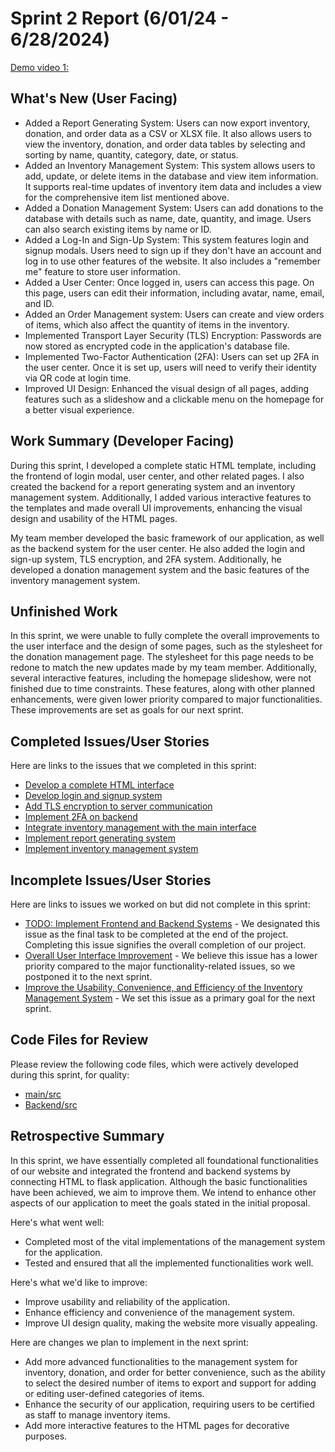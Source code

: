 # Sprint 2 Report (6/01/24 - 6/28/2024)
[Demo video 1: ](https://youtu.be/RB46SoaQTOI)

## What's New (User Facing)
 * Added a Report Generating System: Users can now export inventory, donation, and order data as a CSV or XLSX file. It also allows users to view the inventory, donation, and order data tables by selecting and sorting by name, quantity, category, date, or status.
 * Added an Inventory Management System: This system allows users to add, update, or delete items in the database and view item information. It supports real-time updates of inventory item data and includes a view for the comprehensive item list mentioned above.
 * Added a Donation Management System: Users can add donations to the database with details such as name, date, quantity, and image. Users can also search existing items by name or ID.
 * Added a Log-In and Sign-Up System: This system features login and signup modals. Users need to sign up if they don't have an account and log in to use other features of the website. It also includes a "remember me" feature to store user information.
 * Added a User Center: Once logged in, users can access this page. On this page, users can edit their information, including avatar, name, email, and ID.
 * Added an Order Management system: Users can create and view orders of items, which also affect the quantity of items in the inventory.
 * Implemented Transport Layer Security (TLS) Encryption: Passwords are now stored as encrypted code in the application's database file.
 * Implemented Two-Factor Authentication (2FA): Users can set up 2FA in the user center. Once it is set up, users will need to verify their identity via QR code at login time.
 * Improved UI Design: Enhanced the visual design of all pages, adding features such as a slideshow and a clickable menu on the homepage for a better visual experience.
 

## Work Summary (Developer Facing)
During this sprint, I developed a complete static HTML template, including the frontend of login modal, user center, and other related pages. I also created the backend for a report generating system and an inventory management system. Additionally, I added various interactive features to the templates and made overall UI improvements, enhancing the visual design and usability of the HTML pages.

My team member developed the basic framework of our application, as well as the backend system for the user center. He also added the login and sign-up system, TLS encryption, and 2FA system. Additionally, he developed a donation management system and the basic features of the inventory management system.

## Unfinished Work
In this sprint, we were unable to fully complete the overall improvements to the user interface and the design of some pages, such as the stylesheet for the donation management page. The stylesheet for this page needs to be redone to match the new updates made by my team member. Additionally, several interactive features, including the homepage slideshow, were not finished due to time constraints. These features, along with other planned enhancements, were given lower priority compared to major functionalities. These improvements are set as goals for our next sprint.

## Completed Issues/User Stories
Here are links to the issues that we completed in this sprint:

 * [Develop a complete HTML interface](https://github.com/YaruG1022/WSU-SU21-CPTS322-Project/issues/2)
 * [Develop login and signup system](https://github.com/YaruG1022/WSU-SU21-CPTS322-Project/issues/8)
 * [Add TLS encryption to server communication](https://github.com/YaruG1022/WSU-SU21-CPTS322-Project/issues/11)
 * [Implement 2FA on backend](https://github.com/YaruG1022/WSU-SU21-CPTS322-Project/issues/12)
 * [Integrate inventory management with the main interface](https://github.com/YaruG1022/WSU-SU21-CPTS322-Project/issues/13)
 * [Implement report generating system](https://github.com/YaruG1022/WSU-SU21-CPTS322-Project/issues/15)
 * [Implement inventory management system](https://github.com/YaruG1022/WSU-SU21-CPTS322-Project/issues/16)
 
## Incomplete Issues/User Stories
Here are links to issues we worked on but did not complete in this sprint:

 * [TODO: Implement Frontend and Backend Systems](https://github.com/YaruG1022/WSU-SU21-CPTS322-Project/issues/3) - We designated this issue as the final task to be completed at the end of the project. Completing this issue signifies the overall completion of our project.
 * [Overall User Interface Improvement](https://github.com/YaruG1022/WSU-SU21-CPTS322-Project/issues/7) - We believe this issue has a lower priority compared to the major functionality-related issues, so we postponed it to the next sprint.
 * [Improve the Usability, Convenience, and Efficiency of the Inventory Management System](https://github.com/YaruG1022/WSU-SU21-CPTS322-Project/issues/17) - We set this issue as a primary goal for the next sprint.

## Code Files for Review
Please review the following code files, which were actively developed during this sprint, for quality:
 * [main/src](https://github.com/YaruG1022/WSU-SU21-CPTS322-Project/tree/dc74c128ea521ddb33a990efe9fc965d6ed99237/src)
 * [Backend/src](https://github.com/YaruG1022/WSU-SU21-CPTS322-Project/tree/ccd3fc07a882a14aa88f8ce73783aed0cf34ec80/src)
 
## Retrospective Summary
In this sprint, we have essentially completed all foundational functionalities of our website and integrated the frontend and backend systems by connecting HTML to flask application. Although the basic functionalities have been achieved, we aim to improve them. We intend to enhance other aspects of our application to meet the goals stated in the initial proposal.

Here's what went well:
  * Completed most of the vital implementations of the management system for the application.
  * Tested and ensured that all the implemented functionalities work well.
 
Here's what we'd like to improve:
   * Improve usability and reliability of the application.
   * Enhance efficiency and convenience of the management system.
   * Improve UI design quality, making the website more visually appealing.

Here are changes we plan to implement in the next sprint:
   * Add more advanced functionalities to the management system for inventory, donation, and order for better convenience, such as the ability to select the desired number of items to export and support for adding or editing user-defined categories of items.
   * Enhance the security of our application, requiring users to be certified as staff to manage inventory items.
   * Add more interactive features to the HTML pages for decorative purposes.

